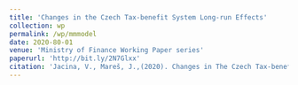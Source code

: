 ```yaml
---
title: 'Changes in the Czech Tax-benefit System Long-run Effects'
collection: wp
permalink: /wp/mmmodel
date: 2020-80-01
venue: 'Ministry of Finance Working Paper series'
paperurl: 'http://bit.ly/2N7Glxx'
citation: 'Jacina, V., Mareš, J.,(2020). Changes in The Czech Tax-benefit System: Long-run Effects. Working paper 1/2020, Ministry of Finance of the Czech Republic.'
---
```


